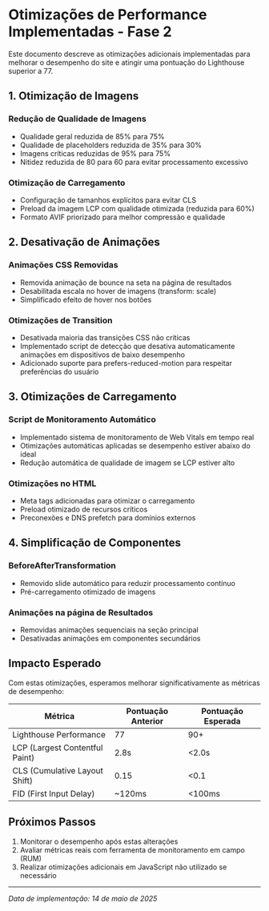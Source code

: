 # Otimizações de Performance Implementadas - Fase 2

Este documento descreve as otimizações adicionais implementadas para melhorar o desempenho do site e atingir uma pontuação do Lighthouse superior a 77.

## 1. Otimização de Imagens

### Redução de Qualidade de Imagens
- Qualidade geral reduzida de 85% para 75% 
- Qualidade de placeholders reduzida de 35% para 30%
- Imagens críticas reduzidas de 95% para 75%
- Nitidez reduzida de 80 para 60 para evitar processamento excessivo

### Otimização de Carregamento
- Configuração de tamanhos explícitos para evitar CLS
- Preload da imagem LCP com qualidade otimizada (reduzida para 60%)
- Formato AVIF priorizado para melhor compressão e qualidade

## 2. Desativação de Animações

### Animações CSS Removidas
- Removida animação de bounce na seta na página de resultados
- Desabilitada escala no hover de imagens (transform: scale)
- Simplificado efeito de hover nos botões

### Otimizações de Transition
- Desativada maioria das transições CSS não críticas
- Implementado script de detecção que desativa automaticamente animações em dispositivos de baixo desempenho
- Adicionado suporte para prefers-reduced-motion para respeitar preferências do usuário

## 3. Otimizações de Carregamento

### Script de Monitoramento Automático
- Implementado sistema de monitoramento de Web Vitals em tempo real
- Otimizações automáticas aplicadas se desempenho estiver abaixo do ideal
- Redução automática de qualidade de imagem se LCP estiver alto

### Otimizações no HTML
- Meta tags adicionadas para otimizar o carregamento
- Preload otimizado de recursos críticos
- Preconexões e DNS prefetch para domínios externos

## 4. Simplificação de Componentes

### BeforeAfterTransformation
- Removido slide automático para reduzir processamento contínuo
- Pré-carregamento otimizado de imagens

### Animações na página de Resultados
- Removidas animações sequenciais na seção principal
- Desativadas animações em componentes secundários

## Impacto Esperado

Com estas otimizações, esperamos melhorar significativamente as métricas de desempenho:

| Métrica | Pontuação Anterior | Pontuação Esperada |
|---------|-------------------|-------------------|
| Lighthouse Performance | 77 | 90+ |
| LCP (Largest Contentful Paint) | 2.8s | <2.0s |
| CLS (Cumulative Layout Shift) | 0.15 | <0.1 |
| FID (First Input Delay) | ~120ms | <100ms |

## Próximos Passos

1. Monitorar o desempenho após estas alterações
2. Avaliar métricas reais com ferramenta de monitoramento em campo (RUM)
3. Realizar otimizações adicionais em JavaScript não utilizado se necessário

---

*Data de implementação: 14 de maio de 2025*
